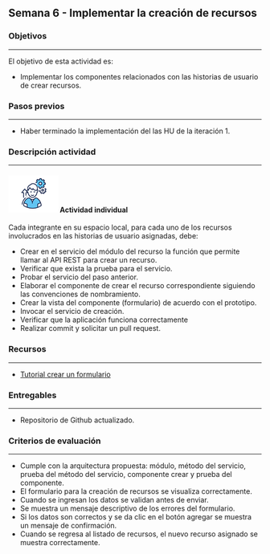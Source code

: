 ## Semana 6 - Implementar la creación de recursos

### Objetivos

---

El objetivo de esta actividad es:

- Implementar los componentes relacionados con las historias de usuario de crear recursos.

### Pasos previos

---

- Haber terminado la implementación del las HU de la iteración 1.

### Descripción actividad

---

#### ![](./../../assets/images/individuo.png) Actividad individual

Cada integrante en su espacio local, para cada uno de los recursos involucrados en las historias de usuario asignadas, debe:

- Crear en el servicio del módulo del recurso la función que permite llamar al API REST para crear un recurso.
- Verificar que exista la prueba para el servicio.
- Probar el servicio del paso anterior.
- Elaborar el componente de crear el recurso correspondiente siguiendo las convenciones de nombramiento.
- Crear la vista del componente (formulario) de acuerdo con el prototipo.
- Invocar el servicio de creación.
- Verificar que la aplicación funciona correctamente
- Realizar commit y solicitar un pull request.

### Recursos

---

- [Tutorial crear un formulario](https://misovirtual.virtual.uniandes.edu.co/codelabs/angular-create-simple/index.html#0)

### Entregables

---

- Repositorio de Github actualizado.

### Criterios de evaluación

---

- Cumple con la arquitectura propuesta: módulo, método del servicio, prueba del método del servicio, componente crear y prueba del componente.
- El formulario para la creación de recursos se visualiza correctamente.
- Cuando se ingresan los datos se validan antes de enviar.
- Se muestra un mensaje descriptivo de los errores del formulario.
- Si los datos son correctos y se da clic en el botón agregar se muestra un mensaje de confirmación.
- Cuando se regresa al listado de recursos, el nuevo recurso asignado se muestra correctamente.
